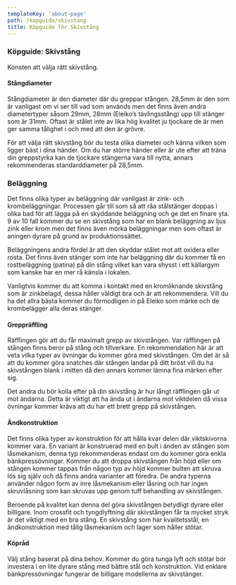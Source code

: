 ```yaml
---
templateKey: 'about-page'
path: /kopguide/skivstang
title: Köpguide för Skivstång
---
```

### Köpguide: Skivstång

Konsten att välja rätt skivstång.

#### Stångdiameter
Stångdiameter är den diameter där du greppar stången. 28,5mm är den som är vanligast om vi ser till vad som används men det finns även andra diametertyper såsom 29mm, 28mm (Eleiko’s tävlingsstång) upp till stänger som är 31mm. Oftast är stålet inte av lika hög kvalitet ju tjockare de är men ger samma tålighet i och med att den är grövre.

För att välja rätt skivstång bör du testa olika diameter och känna vilken som ligger bäst i dina händer. Om du har större händer eller är ute efter att träna din greppstyrka kan de tjockare stängerna vara till nytta, annars rekommenderas standarddiameter på 28,5mm.


### Beläggning
Det finns olika typer av beläggning där vanligast är zink- och krombeläggningar. Processen går till som så att råa stålstänger doppas i olika bad för att lägga på en skyddande beläggning och ge det en finare yta. 9 av 10 fall kommer du se en skivstång som har en blank beläggning av ljus zink eller krom men det finns även mörka beläggningar men som oftast är aningen dyrare på grund av produktionssättet.

Beläggningens andra fördel är att den skyddar stålet mot att oxidera eller rosta. Det finns även stänger som inte har beläggning där du kommer få en rostbeläggning (patina) på din stång vilket kan vara shysst i ett källargym som kanske har en mer rå känsla i lokalen.

Vanligtvis kommer du att komma i kontakt med en kromliknande skivstång som är zinkbelagd, dessa håller väldigt bra och är att rekommendera. Vill du ha det allra bästa kommer du förmodligen in på Eleiko som märke och de krombelägger alla deras stänger.

#### Greppräffling
Räfflingen gör att du får maximalt grepp av skivstången. Var räfflingen på stången finns beror på stång och tillverkare. En rekommendation här är att veta vilka typer av övningar du kommer göra med skivstången. Om det är så att du kommer göra snatches där stången landar på ditt bröst vill du ha skivstången blank i mitten då den annars kommer lämna fina märken efter sig.

Det andra du bör kolla efter på din skivstång är hur långt räfflingen går ut mot ändarna. Detta är viktigt att ha ända ut i ändarna mot viktdelen då vissa övningar kommer kräva att du har ett brett grepp på skivstången.

#### Ändkonstruktion
Det finns olika typer av konstruktion för att hålla kvar delen där viktskivorna kommer vara. En variant är konstruerad med en bult i änden av stången som låsmekanism, denna typ rekommenderas endast om du kommer göra enkla bänkpressövningar. Kommer du att droppa skivstången från höjd eller om stången kommer tappas från någon typ av höjd kommer bulten att skruva lös sig själv och då finns andra varianter att föredra. De andra typerna använder någon form av inre låsmekanism eller låsring och har ingen skruvlåsning som kan skruvas upp genom tuff behandling av skivstången.

Beroende på kvalitet kan denna del göra skivstången betydligt dyrare eller billigare. Inom crossfit och tyngdlyftning där skivstången får ta mycket stryk är det viktigt med en bra stång. En skivstång som har kvalitetsstål, en ändkonstruktion med tålig låsmekanism och lager som håller stötar.

#### Köpråd
Välj stång baserat på dina behov. Kommer du göra tunga lyft och stötar bör investera i en lite dyrare stång med bättre stål och konstruktion. Vid enklare bänkpressövningar fungerar de billigare modellerna av skivstänger.